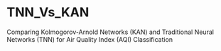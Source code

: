 # TNN_Vs_KAN
Comparing Kolmogorov-Arnold Networks (KAN) and Traditional Neural Networks (TNN) for Air Quality Index (AQI) Classification
